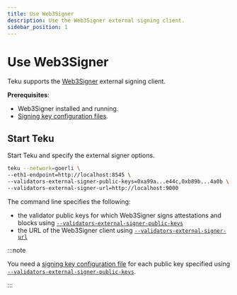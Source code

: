 ```yaml
---
title: Use Web3Signer
description: Use the Web3Signer external signing client.
sidebar_position: 1
---
```


# Use Web3Signer

Teku supports the [Web3Signer] external signing client.

**Prerequisites**:

- Web3Signer installed and running.
- [Signing key configuration files].

## Start Teku

Start Teku and specify the external signer options.

```bash
teku --network=goerli \
--eth1-endpoint=http://localhost:8545 \
--validators-external-signer-public-keys=0xa99a...e44c,0xb89b...4a0b \
--validators-external-signer-url=http://localhost:9000
```

The command line specifies the following:

- the validator public keys for which Web3Signer signs attestations and blocks using [`--validators-external-signer-public-keys`](../../reference/cli/index.md#validators-external-signer-public-keys)
- the URL of the Web3Signer client using [`--validators-external-signer-url`](../../reference/cli/index.md#validators-external-signer-url)

:::note

You need a [signing key configuration file] for each public key specified using [`--validators-external-signer-public-keys`](../../reference/cli/index.md#validators-external-signer-public-keys).

:::

<!--links-->

[Web3Signer]: https://docs.web3signer.consensys.net/
[Signing key configuration files]: https://docs.web3signer.consensys.net/HowTo/Use-Signing-Keys/
[signing key configuration file]: https://docs.web3signer.consensys.net/en/latest/HowTo/Use-Signing-Keys/

